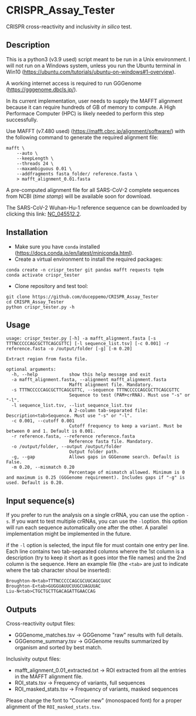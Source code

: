 # CRISPR_Assay_Tester
CRISPR cross-reactivity and inclusivity *in silico* test.

## Description
This is a python3 (v3.9 used) script meant to be run in a Unix environment. I will not run on a Windows system, unless you run the Ubuntu terminal in Win10 (https://ubuntu.com/tutorials/ubuntu-on-windows#1-overview).

A working internet access is required to run GGGenome (https://gggenome.dbcls.jp/).

In its current implementation, user needs to supply the MAFFT alignment because it can require hundreds of GB of memory to compute. A High Performace Computer (HPC) is likely needed to perform this step successfully.

Use MAFFT (v7.480 used) (https://mafft.cbrc.jp/alignment/software/) with the following command to generate the required alignment file:

```
mafft \
    --auto \
    --keepLength \
    --threads 24 \
    --maxambiguous 0.01 \
    --addfragments fasta_folder/ reference.fasta \
    > mafft_alignment_0.01.fasta
```

A pre-computed alignment file for all SARS-CoV-2 complete sequences from NCBI (*time stamp*) will be available soon for download.

The SARS-CoV-2 Wuhan-Hu-1 reference sequence can be downloaded by clicking this link: [NC_045512.2](https://www.ncbi.nlm.nih.gov/nuccore/NC_045512.2?report=fasta).

## Installation
- Make sure you have `conda` installed (https://docs.conda.io/en/latest/miniconda.html).
- Create a virtual environment to install the required packages:
```
conda create -n crispr_tester git pandas mafft requests tqdm
conda activate crispr_tester
```
- Clone repository and test tool:
```
git clone https://github.com/duceppemo/CRISPR_Assay_Tester
cd CRISPR_Assay_Tester
python crispr_tester.py -h
```

## Usage

```
usage: crispr_tester.py [-h] -a mafft_alignment.fasta [-s TTTNCCCCCAGCGCTTCAGCGTTC] [-l sequence_list.tsv] [-c 0.001] -r reference.fasta -o /output/folder [-g] [-m 0.20]

Extract region from fasta file.

optional arguments:
  -h, --help            show this help message and exit
  -a mafft_alignment.fasta, --alignment mafft_alignment.fasta
                        Mafft alignment file. Mandatory.
  -s TTTNCCCCCAGCGCTTCAGCGTTC, --sequence TTTNCCCCCAGCGCTTCAGCGTTC
                        Sequence to test (PAM+crRNA). Must use "-s" or "-l".
  -l sequence_list.tsv, --list sequence_list.tsv
                        A 2-column tab-separated file: Description<tab>Sequence. Must use "-s" or "-l".
  -c 0.001, --cutoff 0.001
                        Cutoff frequency to keep a variant. Must be between 0 and 1. Default is 0.001.
  -r reference.fasta, --reference reference.fasta
                        Reference fasta file. Mandatory.
  -o /output/folder, --output /output/folder
                        Output folder path.
  -g, --gap             Allows gaps in GGGenome search. Default is False.
  -m 0.20, --mismatch 0.20
                        Percentage of mismatch allowed. Minimum is 0 and maximum is 0.25 (GGGenome requirement). Includes gaps if "-g" is used. Default is 0.20.
```
## Input sequence(s)
If you prefer to run the analysis on a single crRNA, you can use the option `-s`. If you want to test multiple crRNAs, you can use the `-l`option. this option will run each sequence automatically one after the other. A parallel implementation might be implemented in the future.

if the `-l` option is selected, the input file for must contain one entry per line. Each line contains two tab-separated columns whenre the 1st column is a description (try to keep it short as it goes intor the file names) and the 2nd column is the sequence. Here an example file (the `<tab>` are just to indicate where the tab character shoul be inserted):
```
Broughton-N<tab>TTTNCCCCCAGCGCUUCAGCGUUC
Broughton-E<tab>GUGGUAUUCUUGCUAGUUAC
Liu-N<tab>CTGCTGCTTGACAGATTGAACCAG
```
## Outputs
Cross-reactivity output files:
- GGGenome_matches.tsv -> GGGenome "raw" results with full details.
- GGGenome_summary.tsv -> GGGenome results summarized by organism and sorted by best match.

Inclusivity output files:
- mafft_alignment_0.01_extracted.txt -> ROI extracted from all the entries in the MAFFT alignment file.
- ROI_stats.tsv -> Frequency of variants, full sequences
- ROI_masked_stats.tsv -> Frequency of variants, masked sequences

Please change the font to "Courier new" (monospaced font) for a proper alignment of the `ROI_masked_stats.tsv`.
